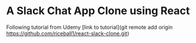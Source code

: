 # A Slack Chat App Clone using React

Following tutorial from Udemy [link to tutorial](git remote add origin https://github.com/riceball1/react-slack-clone.git)